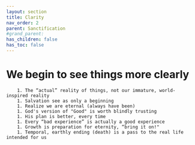 ```yaml
---
layout: section
title: Clarity
nav_order: 2
parent: Sanctification
#grand_parent: 
has_children: false
has_toc: false
---
```


# We begin to see things more clearly

        1. The “actual” reality of things, not our immature, world-inspired reality
        1. Salvation see as only a beginning
        1. Realize we are eternal (always have been)
        1. God's version of "Good" is worth blindly trusting 
        1. His plan is better, every time
        1. Every “bad experience” is actually a good experience
        1. Growth is preparation for eternity, “bring it on!"
        1. Temporal, earthly ending (death) is a pass to the real life intended for us
